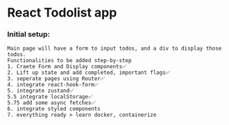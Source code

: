 # React Todolist app

### Initial setup:

    Main page will have a form to input todos, and a div to display those todos.
    Functionalities to be added step-by-step
    1. Craete Form and Display components✅
    2. Lift up state and add completed, important flags✅
    3. seperate pages using Router✅
    4. integrate react-hook-form✅
    5. integrate zustand✅
    5.5 integrate localStorage✅
    5.75 add some async fetches✅
    6. integrate styled components
    7. everything ready > learn docker, containerize
    
    